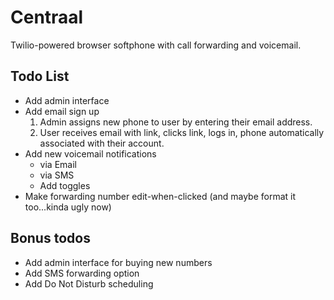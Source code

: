 # Centraal

Twilio-powered browser softphone with call forwarding and voicemail.

## Todo List

- Add admin interface
- Add email sign up
    1. Admin assigns new phone to user by entering their email address.
    2. User receives email with link, clicks link, logs in, phone automatically associated with their account.
- Add new voicemail notifications
    - via Email
    - via SMS
    - Add toggles
- Make forwarding number edit-when-clicked (and maybe format it too...kinda ugly now)

## Bonus todos

- Add admin interface for buying new numbers
- Add SMS forwarding option
- Add Do Not Disturb scheduling